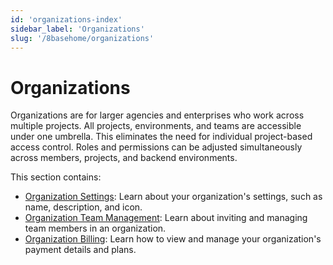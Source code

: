 ```yaml
---
id: 'organizations-index'
sidebar_label: 'Organizations'
slug: '/8basehome/organizations'
---
```

# Organizations

Organizations are for larger agencies and enterprises who work across multiple projects. All projects, environments, and teams are accessible under one umbrella. This eliminates the need for individual project-based access control. Roles and permissions can be adjusted simultaneously across members, projects, and backend environments.    
   
This section contains:

- [Organization Settings](organizations-overview.md): Learn about your organization's settings, such as name, description, and icon.
- [Organization Team Management](organizations-team-management.md): Learn about inviting and managing team members in an organization.
- [Organization Billing](organizations-billing.md): Learn how to view and manage your organization's payment details and plans.
